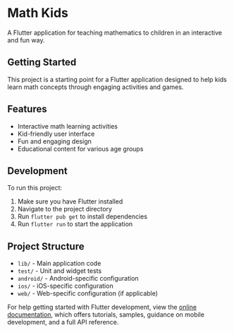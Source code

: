 # Math Kids

A Flutter application for teaching mathematics to children in an interactive and fun way.

## Getting Started

This project is a starting point for a Flutter application designed to help kids learn math concepts through engaging activities and games.

## Features

- Interactive math learning activities
- Kid-friendly user interface
- Fun and engaging design
- Educational content for various age groups

## Development

To run this project:

1. Make sure you have Flutter installed
2. Navigate to the project directory
3. Run `flutter pub get` to install dependencies
4. Run `flutter run` to start the application

## Project Structure

- `lib/` - Main application code
- `test/` - Unit and widget tests
- `android/` - Android-specific configuration
- `ios/` - iOS-specific configuration
- `web/` - Web-specific configuration (if applicable)

For help getting started with Flutter development, view the
[online documentation](https://docs.flutter.dev/), which offers tutorials,
samples, guidance on mobile development, and a full API reference.